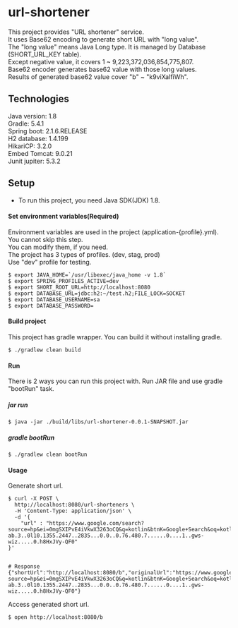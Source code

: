 # url-shortener  
This project provides "URL shortener" service.  
It uses Base62 encoding to generate short URL with "long value".  
The "long value" means Java Long type. It is managed by Database (SHORT_URL_KEY table).  
Except negative value, it covers 1 ~ 9,223,372,036,854,775,807.  
Base62 encoder generates base62 value with those long values.  
Results of generated base62 value cover "b" ~ "k9viXaIfiWh".  
## Technologies    
Java version: 1.8  
Gradle: 5.4.1  
Spring boot: 2.1.6.RELEASE  
H2 database: 1.4.199  
HikariCP: 3.2.0  
Embed Tomcat: 9.0.21  
Junit jupiter: 5.3.2  
## Setup  
* To run this project, you need Java SDK(JDK) 1.8.  
#### Set environment variables(Required)  
Environment variables are used in the project (application-{profile}.yml).  
You cannot skip this step.  
You can modify them, if you need.  
The project has 3 types of profiles. (dev, stag, prod)  
Use "dev" profile for testing.  
```  
$ export JAVA_HOME=`/usr/libexec/java_home -v 1.8`
$ export SPRING_PROFILES_ACTIVE=dev
$ export SHORT_ROOT_URL=http://localhost:8080
$ export DATABASE_URL=jdbc:h2:~/test.h2;FILE_LOCK=SOCKET
$ export DATABASE_USERNAME=sa
$ export DATABASE_PASSWORD=
```  
#### Build project  
This project has gradle wrapper. You can build it without installing gradle.  
```  
$ ./gradlew clean build
```  
#### Run  
There is 2 ways you can run this project with. Run JAR file and use gradle "bootRun" task.  
##### jar run  
```  
$ java -jar ./build/libs/url-shortener-0.0.1-SNAPSHOT.jar
```  
##### gradle bootRun  
```  
$ ./gradlew clean bootRun
```  
#### Usage  
Generate short url.  
```  
$ curl -X POST \
  http://localhost:8080/url-shorteners \
  -H 'Content-Type: application/json' \
  -d '{
	"url" : "https://www.google.com/search?source=hp&ei=0mgSXIPvE4iVkwX3263oCQ&q=kotlin&btnK=Google+Search&oq=kotlin&gs_l=psy-ab.3..0l10.1355.2447..2835...0.0..0.76.480.7......0....1..gws-wiz.....0.h8HxJVy-QF0"
}'


# Response
{"shortUrl":"http://localhost:8080/b","originalUrl":"https://www.google.com/search?source=hp&ei=0mgSXIPvE4iVkwX3263oCQ&q=kotlin&btnK=Google+Search&oq=kotlin&gs_l=psy-ab.3..0l10.1355.2447..2835...0.0..0.76.480.7......0....1..gws-wiz.....0.h8HxJVy-QF0"}
```  
Access generated short url.  
```  
$ open http://localhost:8080/b
```  
